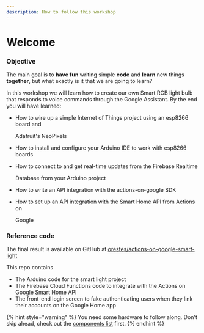 ```yaml
---
description: How to follow this workshop
---
```


# Welcome

### Objective

The main goal is to **have fun** writing simple **code** and **learn** new things **together**, but what exactly is it that we are going to learn?

In this workshop we will learn how to create our own Smart RGB light bulb that responds to voice commands through the Google Assistant. By the end you will have learned:

* How to wire up a simple Internet of Things project using an esp8266 board and

  Adafruit's NeoPixels

* How to install and configure your Arduino IDE to work with esp8266 boards
* How to connect to and get real-time updates from the Firebase Realtime

  Database from your Arduino project

* How to write an API integration with the actions-on-google SDK
* How to set up an API integration with the Smart Home API from Actions on

  Google

### Reference code

The final result is available on GitHub at [orestes/actions-on-google-smart-light](https://github.com/orestes/actions-on-google-smart-light)

This repo contains

* The Arduino code for the smart light project
* The Firebase Cloud Functions code to integrate with the Actions on Google Smart Home API 
* The front-end login screen to fake authenticating users when they link their accounts on the Google Home app

{% hint style="warning" %}
You need some hardware to follow along. Don't skip ahead, check out the [components list](preparation/requisites.md) first.
{% endhint %}

